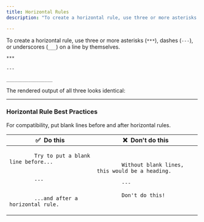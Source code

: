 ```yaml
---
title: Horizontal Rules
description: "To create a horizontal rule, use three or more asterisks (`***`), dashes (`---`), or underscores (`___`) on a line by themselves."

---
```


To create a horizontal rule, use three or more asterisks (`***`), dashes (`---`), or underscores (`___`) on a line by themselves.

```
***

---

_________________
```

The rendered output of all three looks identical:

---

### Horizontal Rule Best Practices

For compatibility, put blank lines before and after horizontal rules.

<table class="table table-bordered">
  <thead class="thead-light">
    <tr>
      <th>✅&nbsp; Do this</th>
      <th>❌&nbsp; Don't do this</th>
    </tr>
  </thead>
  <tbody>
    <tr>
      <td>
        <code class="highlighter-rouge">
        Try to put a blank line before...<br><br>
        ---<br><br>
        ...and after a horizontal rule.
        </code>
      </td>
      <td>
        <code class="highlighter-rouge">
        Without blank lines, this would be a heading.<br>
        ---<br>
        Don't do this!
        </code>
      </td>
    </tr>
  </tbody>
</table>
